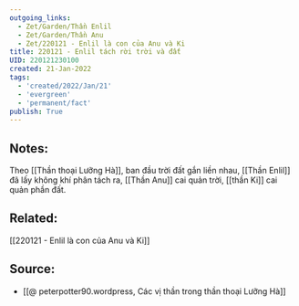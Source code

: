 ```yaml
---
outgoing_links:
  - Zet/Garden/Thần Enlil
  - Zet/Garden/Thần Anu
  - Zet/220121 - Enlil là con của Anu và Ki
title: 220121 - Enlil tách rời trời và đất
UID: 220121230100
created: 21-Jan-2022
tags:
  - 'created/2022/Jan/21'
  - 'evergreen'
  - 'permanent/fact'
publish: True
---
```

## Notes:
Theo [[Thần thoại Lưỡng Hà]], ban đầu trời đất gắn liền nhau, [[Thần Enlil]] đã lấy không khí phân tách ra, [[Thần Anu]] cai quản trời, [[thần Ki]] cai quản phần đất.

## Related:
[[220121 - Enlil là con của Anu và Ki]]
## Source:
- [[@ peterpotter90.wordpress, Các vị thần trong thần thoại Lưỡng Hà]]

